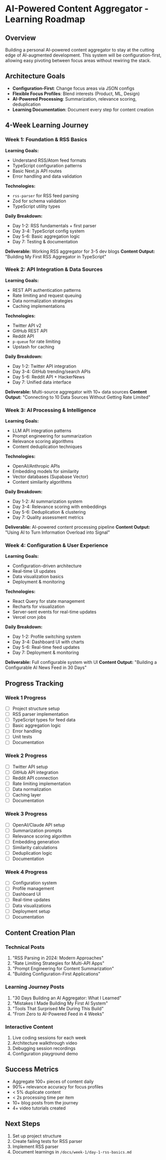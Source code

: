 # AI-Powered Content Aggregator - Learning Roadmap

## Overview
Building a personal AI-powered content aggregator to stay at the cutting edge of AI-augmented development. This system will be configuration-first, allowing easy pivoting between focus areas without rewiring the stack.

## Architecture Goals
- **Configuration-First**: Change focus areas via JSON configs
- **Flexible Focus Profiles**: Blend interests (Product, ML, Design)
- **AI-Powered Processing**: Summarization, relevance scoring, deduplication
- **Learning Documentation**: Document every step for content creation

## 4-Week Learning Journey

### Week 1: Foundation & RSS Basics
**Learning Goals:**
- Understand RSS/Atom feed formats
- TypeScript configuration patterns
- Basic Next.js API routes
- Error handling and data validation

**Technologies:**
- `rss-parser` for RSS feed parsing
- Zod for schema validation
- TypeScript utility types

**Daily Breakdown:**
- Day 1-2: RSS fundamentals + first parser
- Day 3-4: TypeScript config system
- Day 5-6: Basic aggregation logic
- Day 7: Testing & documentation

**Deliverable:** Working RSS aggregator for 3-5 dev blogs
**Content Output:** "Building My First RSS Aggregator in TypeScript"

### Week 2: API Integration & Data Sources
**Learning Goals:**
- REST API authentication patterns
- Rate limiting and request queuing
- Data normalization strategies
- Caching implementations

**Technologies:**
- Twitter API v2
- GitHub REST API
- Reddit API
- `p-queue` for rate limiting
- Upstash for caching

**Daily Breakdown:**
- Day 1-2: Twitter API integration
- Day 3-4: GitHub trending/search APIs
- Day 5-6: Reddit API + HackerNews
- Day 7: Unified data interface

**Deliverable:** Multi-source aggregator with 10+ data sources
**Content Output:** "Connecting to 10 Data Sources Without Getting Rate Limited"

### Week 3: AI Processing & Intelligence
**Learning Goals:**
- LLM API integration patterns
- Prompt engineering for summarization
- Relevance scoring algorithms
- Content deduplication techniques

**Technologies:**
- OpenAI/Anthropic APIs
- Embedding models for similarity
- Vector databases (Supabase Vector)
- Content similarity algorithms

**Daily Breakdown:**
- Day 1-2: AI summarization system
- Day 3-4: Relevance scoring with embeddings
- Day 5-6: Deduplication & clustering
- Day 7: Quality assessment metrics

**Deliverable:** AI-powered content processing pipeline
**Content Output:** "Using AI to Turn Information Overload into Signal"

### Week 4: Configuration & User Experience
**Learning Goals:**
- Configuration-driven architecture
- Real-time UI updates
- Data visualization basics
- Deployment & monitoring

**Technologies:**
- React Query for state management
- Recharts for visualization
- Server-sent events for real-time updates
- Vercel cron jobs

**Daily Breakdown:**
- Day 1-2: Profile switching system
- Day 3-4: Dashboard UI with charts
- Day 5-6: Real-time feed updates
- Day 7: Deployment & monitoring

**Deliverable:** Full configurable system with UI
**Content Output:** "Building a Configurable AI News Feed in 30 Days"

## Progress Tracking

### Week 1 Progress
- [ ] Project structure setup
- [ ] RSS parser implementation
- [ ] TypeScript types for feed data
- [ ] Basic aggregation logic
- [ ] Error handling
- [ ] Unit tests
- [ ] Documentation

### Week 2 Progress
- [ ] Twitter API setup
- [ ] GitHub API integration
- [ ] Reddit API connection
- [ ] Rate limiting implementation
- [ ] Data normalization
- [ ] Caching layer
- [ ] Documentation

### Week 3 Progress
- [ ] OpenAI/Claude API setup
- [ ] Summarization prompts
- [ ] Relevance scoring algorithm
- [ ] Embedding generation
- [ ] Similarity calculations
- [ ] Deduplication logic
- [ ] Documentation

### Week 4 Progress
- [ ] Configuration system
- [ ] Profile management
- [ ] Dashboard UI
- [ ] Real-time updates
- [ ] Data visualizations
- [ ] Deployment setup
- [ ] Documentation

## Content Creation Plan

### Technical Posts
1. "RSS Parsing in 2024: Modern Approaches"
2. "Rate Limiting Strategies for Multi-API Apps"
3. "Prompt Engineering for Content Summarization"
4. "Building Configuration-First Applications"

### Learning Journey Posts
1. "30 Days Building an AI Aggregator: What I Learned"
2. "Mistakes I Made Building My First AI System"
3. "Tools That Surprised Me During This Build"
4. "From Zero to AI-Powered Feed in 4 Weeks"

### Interactive Content
1. Live coding sessions for each week
2. Architecture walkthrough video
3. Debugging session recordings
4. Configuration playground demo

## Success Metrics
- Aggregate 100+ pieces of content daily
- 90%+ relevance accuracy for focus profiles
- < 5% duplicate content
- < 2s processing time per item
- 10+ blog posts from the journey
- 4+ video tutorials created

## Next Steps
1. Set up project structure
2. Create failing tests for RSS parser
3. Implement RSS parser
4. Document learnings in `/docs/week-1/day-1-rss-basics.md`